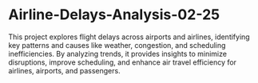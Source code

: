 # Airline-Delays-Analysis-02-25
This project explores flight delays across airports and airlines, identifying key patterns and causes like weather, congestion, and scheduling inefficiencies. By analyzing trends, it provides insights to minimize disruptions, improve scheduling, and enhance air travel efficiency for airlines, airports, and passengers.
